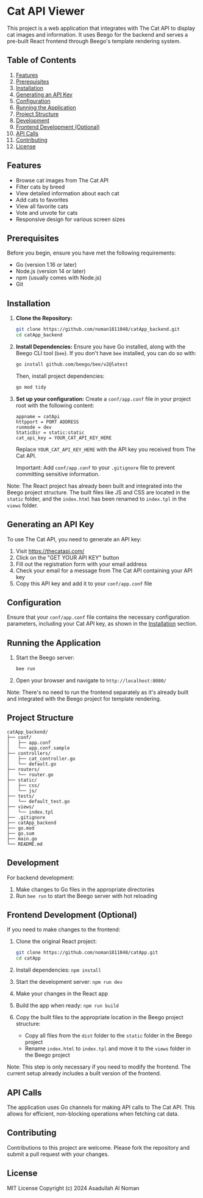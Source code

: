 # Cat API Viewer

This project is a web application that integrates with The Cat API to display cat images and information. It uses Beego for the backend and serves a pre-built React frontend through Beego's template rendering system.

## Table of Contents

1. [Features](#features)
2. [Prerequisites](#prerequisites)
3. [Installation](#installation)
4. [Generating an API Key](#generating-an-api-key)
5. [Configuration](#configuration)
6. [Running the Application](#running-the-application)
7. [Project Structure](#project-structure)
8. [Development](#development)
9. [Frontend Development (Optional)](#frontend-development-optional)
10. [API Calls](#api-calls)
11. [Contributing](#contributing)
12. [License](#license)

## Features

- Browse cat images from The Cat API
- Filter cats by breed
- View detailed information about each cat
- Add cats to favorites
- View all favorite cats
- Vote and unvote for cats
- Responsive design for various screen sizes

## Prerequisites

Before you begin, ensure you have met the following requirements:

- Go (version 1.16 or later)
- Node.js (version 14 or later)
- npm (usually comes with Node.js)
- Git

## Installation

1. **Clone the Repository:**

   ```bash
   git clone https://github.com/noman1811048/catApp_backend.git
   cd catApp_backend
   ```

2. **Install Dependencies:**
   Ensure you have Go installed, along with the Beego CLI tool (`bee`). If you don't have `bee` installed, you can do so with:

   ```bash
   go install github.com/beego/bee/v2@latest
   ```

   Then, install project dependencies:

   ```bash
   go mod tidy
   ```

3. **Set up your configuration:**
   Create a `conf/app.conf` file in your project root with the following content:

   ```
   appname = catApi
   httpport = PORT ADDRESS
   runmode = dev
   StaticDir = static:static
   cat_api_key = YOUR_CAT_API_KEY_HERE
   ```

   Replace `YOUR_CAT_API_KEY_HERE` with the API key you received from The Cat API.

   Important: Add `conf/app.conf` to your `.gitignore` file to prevent committing sensitive information.

Note: The React project has already been built and integrated into the Beego project structure. The built files like JS and CSS are located in the `static` folder, and the `index.html` has been renamed to `index.tpl` in the `views` folder.

## Generating an API Key

To use The Cat API, you need to generate an API key:

1. Visit <https://thecatapi.com/>
2. Click on the "GET YOUR API KEY" button
3. Fill out the registration form with your email address
4. Check your email for a message from The Cat API containing your API key
5. Copy this API key and add it to your `conf/app.conf` file

## Configuration

Ensure that your `conf/app.conf` file contains the necessary configuration parameters, including your Cat API key, as shown in the [Installation](#installation) section.

## Running the Application

1. Start the Beego server:

   ```bash
   bee run
   ```

2. Open your browser and navigate to `http://localhost:8080/`

Note: There's no need to run the frontend separately as it's already built and integrated with the Beego project for template rendering.

## Project Structure

```
catApp_backend/
├── conf/
│   ├── app.conf
│   └── app.conf.sample
├── controllers/
│   ├── cat_controller.go
│   └── default.go
├── routers/
│   └── router.go
├── static/
│   ├── css/
│   └── js/
├── tests/
│   └── default_test.go
├── views/
│   └── index.tpl
├── .gitignore
├── catApp_backend
├── go.mod
├── go.sum
├── main.go
└── README.md
```

## Development

For backend development:

1. Make changes to Go files in the appropriate directories
2. Run `bee run` to start the Beego server with hot reloading

## Frontend Development (Optional)

If you need to make changes to the frontend:

1. Clone the original React project:

   ```bash
   git clone https://github.com/noman1811048/catApp.git
   cd catApp
   ```

2. Install dependencies: `npm install`
3. Start the development server: `npm run dev`
4. Make your changes in the React app
5. Build the app when ready: `npm run build`
6. Copy the built files to the appropriate location in the Beego project structure:
   - Copy all files from the `dist` folder to the `static` folder in the Beego project
   - Rename `index.html` to `index.tpl` and move it to the `views` folder in the Beego project

Note: This step is only necessary if you need to modify the frontend. The current setup already includes a built version of the frontend.

## API Calls

The application uses Go channels for making API calls to The Cat API. This allows for efficient, non-blocking operations when fetching cat data.

## Contributing

Contributions to this project are welcome. Please fork the repository and submit a pull request with your changes.

## License

MIT License
Copyright (c) 2024 Asadullah Al Noman
